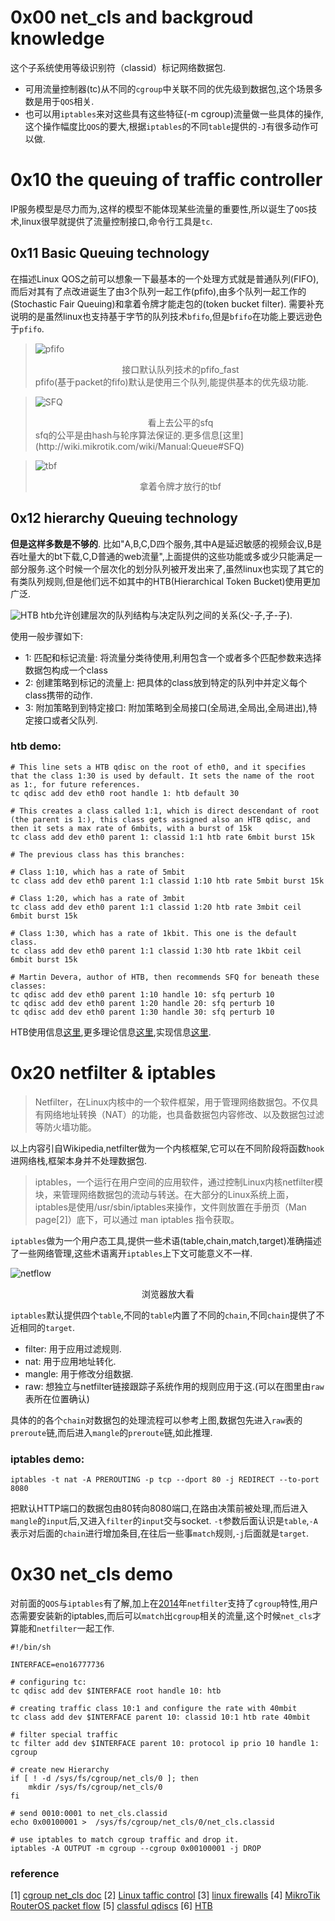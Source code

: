 # 0x00 net_cls and backgroud knowledge

这个子系统使用等级识别符（classid）标记网络数据包.

* 可用流量控制器(tc)从不同的`cgroup`中关联不同的优先级到数据包,这个场景多数是用于`QOS`相关.
* 也可以用`iptables`来对这些具有这些特征(-m cgroup)流量做一些具体的操作,这个操作幅度比`QOS`的要大,根据`iptables`的不同`table`提供的`-J`有很多动作可以做.


# 0x10 the queuing of traffic controller

IP服务模型是尽力而为,这样的模型不能体现某些流量的重要性,所以诞生了`QOS`技术,linux很早就提供了流量控制接口,命令行工具是`tc`.

## 0x11 Basic Queuing technology

在描述Linux QOS之前可以想象一下最基本的一个处理方式就是普通队列(FIFO),而后对其有了点改进诞生了由3个队列一起工作(pfifo),由多个队列一起工作的(Stochastic Fair Queuing)和拿着令牌才能走包的(token bucket filter).
需要补充说明的是虽然linux也支持基于字节的队列技术`bfifo`,但是`bfifo`在功能上要远逊色于`pfifo`.

>![pfifo](http://www.tldp.org/HOWTO/Traffic-Control-HOWTO/images/pfifo_fast-qdisc.png)
><center>接口默认队列技术的pfifo_fast</center>
>pfifo(基于packet的fifo)默认是使用三个队列,能提供基本的优先级功能.

>![SFQ](http://www.tldp.org/HOWTO/Traffic-Control-HOWTO/images/sfq-qdisc.png)
><center>看上去公平的sfq</center>
>sfq的公平是由hash与轮序算法保证的.更多信息[这里](http://wiki.mikrotik.com/wiki/Manual:Queue#SFQ)

>![tbf](http://www.tldp.org/HOWTO/Traffic-Control-HOWTO/images/tbf-qdisc.png)
><center>拿着令牌才放行的tbf</center>

## 0x12 hierarchy Queuing technology

**但是这样多数是不够的**.
比如"A,B,C,D四个服务,其中A是延迟敏感的视频会议,B是吞吐量大的bt下载,C,D普通的web流量",上面提供的这些功能或多或少只能满足一部分服务.这个时候一个层次化的划分队列被开发出来了,虽然linux也实现了其它的有类队列规则,但是他们远不如其中的HTB(Hierarchical Token Bucket)使用更加广泛.

![HTB](http://www.tldp.org/HOWTO/Traffic-Control-HOWTO/images/htb-borrow.png)
htb允许创建层次的队列结构与决定队列之间的关系(父-子,子-子).

使用一般步骤如下:

* 1: 匹配和标记流量: 将流量分类待使用,利用包含一个或者多个匹配参数来选择数据包构成一个class
* 2: 创建策略到标记的流量上: 把具体的class放到特定的队列中并定义每个class携带的动作.
* 3: 附加策略到到特定接口: 附加策略到全局接口(全局进,全局出,全局进出),特定接口或者父队列.

### htb demo:

    # This line sets a HTB qdisc on the root of eth0, and it specifies that the class 1:30 is used by default. It sets the name of the root as 1:, for future references.
    tc qdisc add dev eth0 root handle 1: htb default 30

    # This creates a class called 1:1, which is direct descendant of root (the parent is 1:), this class gets assigned also an HTB qdisc, and then it sets a max rate of 6mbits, with a burst of 15k
    tc class add dev eth0 parent 1: classid 1:1 htb rate 6mbit burst 15k

    # The previous class has this branches:

    # Class 1:10, which has a rate of 5mbit
    tc class add dev eth0 parent 1:1 classid 1:10 htb rate 5mbit burst 15k

    # Class 1:20, which has a rate of 3mbit
    tc class add dev eth0 parent 1:1 classid 1:20 htb rate 3mbit ceil 6mbit burst 15k

    # Class 1:30, which has a rate of 1kbit. This one is the default class.
    tc class add dev eth0 parent 1:1 classid 1:30 htb rate 1kbit ceil 6mbit burst 15k

    # Martin Devera, author of HTB, then recommends SFQ for beneath these classes:
    tc qdisc add dev eth0 parent 1:10 handle 10: sfq perturb 10
    tc qdisc add dev eth0 parent 1:20 handle 20: sfq perturb 10
    tc qdisc add dev eth0 parent 1:30 handle 30: sfq perturb 10
    
HTB使用信息[这里](http://luxik.cdi.cz/~devik/qos/htb/manual/userg.htm),更多理论信息[这里](http://luxik.cdi.cz/~devik/qos/htb/manual/theory.htm),实现信息[这里](http://lxr.free-electrons.com/source/net/sched/sch_htb.c).

# 0x20 netfilter & iptables

>Netfilter，在Linux内核中的一个软件框架，用于管理网络数据包。不仅具有网络地址转换（NAT）的功能，也具备数据包内容修改、以及数据包过滤等防火墙功能。

以上内容引自Wikipedia,netfilter做为一个内核框架,它可以在不同阶段将函数`hook`进网络栈,框架本身并不处理数据包.

>iptables，一个运行在用户空间的应用软件，通过控制Linux内核netfilter模块，来管理网络数据包的流动与转送。在大部分的Linux系统上面，iptables是使用/usr/sbin/iptables来操作，文件则放置在手册页（Man page[2]）底下，可以通过 man iptables 指令获取。

`iptables`做为一个用户态工具,提供一些术语(table,chain,match,target)准确描述了一些网络管理,这些术语离开`iptables`上下文可能意义不一样.

![netflow](https://upload.wikimedia.org/wikipedia/commons/thumb/3/37/Netfilter-packet-flow.svg/1450px-Netfilter-packet-flow.svg.png)
<center>浏览器放大看</center>

`iptables`默认提供四个`table`,不同的`table`内置了不同的`chain`,不同`chain`提供了不近相同的`target`.

* filter: 用于应用过滤规则.
* nat: 用于应用地址转化.
* mangle: 用于修改分组数据.
* raw: 想独立与netfilter链接跟踪子系统作用的规则应用于这.(可以在图里由`raw`表所在位置确认)

具体的的各个`chain`对数据包的处理流程可以参考上图,数据包先进入`raw`表的`preroute`链,而后进入`mangle`的`preroute`链,如此推理.

### iptables demo:

    iptables -t nat -A PREROUTING -p tcp --dport 80 -j REDIRECT --to-port 8080
    
把默认HTTP端口的数据包由80转向8080端口,在路由决策前被处理,而后进入`mangle`的`input`后,又进入`filter`的`input`交与socket.
`-t`参数后面认识是`table`,`-A`表示对后面的`chain`进行增加条目,在往后一些事`match`规则,`-j`后面就是`target`.
    

# 0x30 net_cls demo

对前面的`QOS`与`iptables`有了解,加上在[2014](https://git.netfilter.org/libnftnl/commit/?id=1d4a4808bb967532a30230f1957236586ab6f2b6)年`netfilter`支持了`cgroup`特性,用户态需要安装新的iptables,而后可以`match`出`cgroup`相关的流量,这个时候`net_cls`才算能和`netfilter`一起工作.

    #!/bin/sh

    INTERFACE=eno16777736

    # configuring tc:
    tc qdisc add dev $INTERFACE root handle 10: htb

    # creating traffic class 10:1 and configure the rate with 40mbit
    tc class add dev $INTERFACE parent 10: classid 10:1 htb rate 40mbit

    # filter special traffic
    tc filter add dev $INTERFACE parent 10: protocol ip prio 10 handle 1: cgroup

    # create new Hierarchy
    if [ ! -d /sys/fs/cgroup/net_cls/0 ]; then
        mkdir /sys/fs/cgroup/net_cls/0
    fi

    # send 0010:0001 to net_cls.classid
    echo 0x00100001 >  /sys/fs/cgroup/net_cls/0/net_cls.classid

    # use iptables to match cgroup traffic and drop it.
    iptables -A OUTPUT -m cgroup --cgroup 0x00100001 -j DROP

### reference

[1] [cgroup net_cls doc](https://www.kernel.org/doc/Documentation/cgroup-v1/net_cls.txt)
[2] [Linux taffic control](http://www.tldp.org/HOWTO/Traffic-Control-HOWTO/)
[3] [linux firewalls](https://www.nostarch.com/firewalls.htm)
[4] [MikroTik RouterOS packet flow](http://wiki.mikrotik.com/wiki/Manual:Packet_Flow)
[5] [classful qdiscs](https://wiki.archlinux.org/index.php/Advanced_traffic_control#Classful_Qdiscs)
[6] [HTB](http://wiki.mikrotik.com/wiki/Manual:HTB#Theory)

